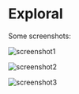 # Exploral

Some screenshots:

![screenshot1](https://user-images.githubusercontent.com/94078957/197043820-246281be-082a-4d6c-a810-435459904510.png)

![screenshot2](https://user-images.githubusercontent.com/94078957/197043832-3b5e5c18-7dec-47e0-9cb7-a07c4510756f.png)

![screenshot3](https://user-images.githubusercontent.com/94078957/197043892-5058e9d4-f972-458f-9133-437eba6de64e.png)
